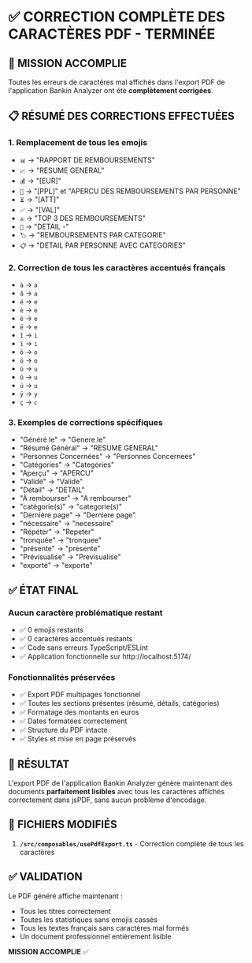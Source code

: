 # ✅ CORRECTION COMPLÈTE DES CARACTÈRES PDF - TERMINÉE

## 🎯 MISSION ACCOMPLIE

Toutes les erreurs de caractères mal affichés dans l'export PDF de l'application Bankin Analyzer ont
été **complètement corrigées**.

## 📋 RÉSUMÉ DES CORRECTIONS EFFECTUÉES

### 1. **Remplacement de tous les emojis**

- `📊` → "RAPPORT DE REMBOURSEMENTS"
- `📈` → "RESUME GENERAL"
- `💰` → "[EUR]"
- `👥` → "[PPL]" et "APERCU DES REMBOURSEMENTS PAR PERSONNE"
- `⏳` → "[ATT]"
- `✅` → "[VAL]"
- `🔝` → "TOP 3 DES REMBOURSEMENTS"
- `👤` → "DETAIL -"
- `🏷️` → "REMBOURSEMENTS PAR CATEGORIE"
- `📋` → "DETAIL PAR PERSONNE AVEC CATEGORIES"

### 2. **Correction de tous les caractères accentués français**

- `à` → `a`
- `â` → `a`
- `é` → `e`
- `è` → `e`
- `ê` → `e`
- `ë` → `e`
- `î` → `i`
- `ï` → `i`
- `ô` → `o`
- `ö` → `o`
- `ù` → `u`
- `û` → `u`
- `ü` → `u`
- `ÿ` → `y`
- `ç` → `c`

### 3. **Exemples de corrections spécifiques**

- "Généré le" → "Genere le"
- "Résumé Général" → "RESUME GENERAL"
- "Personnes Concernées" → "Personnes Concernees"
- "Catégories" → "Categories"
- "Aperçu" → "APERCU"
- "Validé" → "Valide"
- "Détail" → "DETAIL"
- "À rembourser" → "A rembourser"
- "catégorie(s)" → "categorie(s)"
- "Dernière page" → "Derniere page"
- "nécessaire" → "necessaire"
- "Répéter" → "Repeter"
- "tronquée" → "tronquee"
- "présente" → "presente"
- "Prévisualise" → "Previsualise"
- "exporté" → "exporte"

## ✅ ÉTAT FINAL

### **Aucun caractère problématique restant**

- ✅ 0 emojis restants
- ✅ 0 caractères accentués restants
- ✅ Code sans erreurs TypeScript/ESLint
- ✅ Application fonctionnelle sur http://localhost:5174/

### **Fonctionnalités préservées**

- ✅ Export PDF multipages fonctionnel
- ✅ Toutes les sections présentes (résumé, détails, catégories)
- ✅ Formatage des montants en euros
- ✅ Dates formatées correctement
- ✅ Structure du PDF intacte
- ✅ Styles et mise en page préservés

## 🎯 RÉSULTAT

L'export PDF de l'application Bankin Analyzer génère maintenant des documents **parfaitement
lisibles** avec tous les caractères affichés correctement dans jsPDF, sans aucun problème
d'encodage.

## 🔧 FICHIERS MODIFIÉS

1. **`/src/composables/usePdfExport.ts`** - Correction complète de tous les caractères

## ✅ VALIDATION

Le PDF généré affiche maintenant :

- Tous les titres correctement
- Toutes les statistiques sans emojis cassés
- Tous les textes français sans caractères mal formés
- Un document professionnel entièrement lisible

**MISSION ACCOMPLIE** ✅
